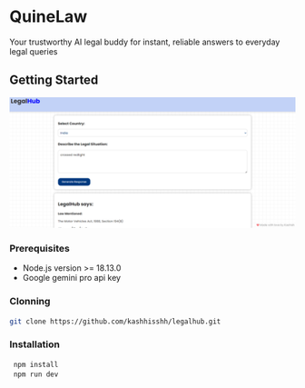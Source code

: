 # QuineLaw

Your trustworthy AI legal buddy for instant, reliable answers to everyday legal queries



## Getting Started 
![Home](src/assets/legalhub.png)

### Prerequisites

- Node.js version >= 18.13.0
- Google gemini pro api key


### Clonning

```bash
git clone https://github.com/kashhisshh/legalhub.git
```

### Installation

```bash 
 npm install
 npm run dev
 ```




